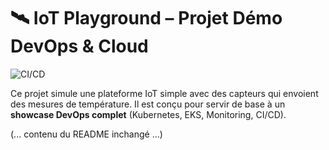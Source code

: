 # 🛰️ IoT Playground – Projet Démo DevOps & Cloud

![CI/CD](https://img.shields.io/github/actions/workflow/status/ton-utilisateur/iot-playground/deploy.yml?branch=main&label=build&logo=githubactions&style=flat-square)

Ce projet simule une plateforme IoT simple avec des capteurs qui envoient des mesures de température.
Il est conçu pour servir de base à un **showcase DevOps complet** (Kubernetes, EKS, Monitoring, CI/CD).

(... contenu du README inchangé ...)
